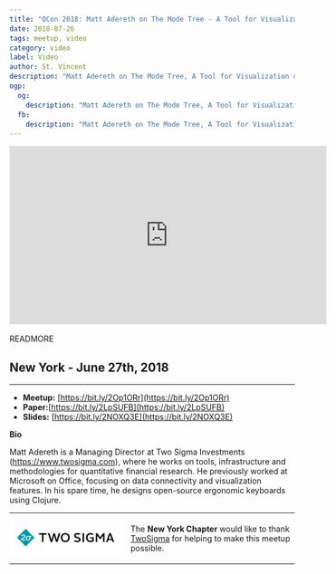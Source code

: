 ```yaml
---
title: "QCon 2018: Matt Adereth on The Mode Tree - A Tool for Visualization of Nonparametric Density Features"
date: 2018-07-26
tags: meetup, video
category: video
label: Video
author: St. Vincent
description: "Matt Adereth on The Mode Tree, A Tool for Visualization of Nonparametric Density Features"
ogp:
  og:
    description: "Matt Adereth on The Mode Tree, A Tool for Visualization of Nonparametric Density Features"
  fb:
    description: "Matt Adereth on The Mode Tree, A Tool for Visualization of Nonparametric Density Features"
---
```


<iframe class="video" width="560" height="315" src="https://www.youtube.com/embed/ILi9DHtXC1M" frameborder="0" allowfullscreen></iframe>

READMORE

## New York - June 27th, 2018

****

* **Meetup:** [https://bit.ly/2Op1ORr](https://bit.ly/2Op1ORr)
* **Paper:**[https://bit.ly/2LpSUFB](https://bit.ly/2LpSUFB)
* **Slides:** [https://bit.ly/2NOXQ3E](https://bit.ly/2NOXQ3E)

**Bio**

Matt Adereth is a Managing Director at Two Sigma Investments (https://www.twosigma.com), where he works on tools, infrastructure and methodologies for quantitative financial research. He previously worked at Microsoft on Office, focusing on data connectivity and visualization features. In his spare time, he designs open-source ergonomic keyboards using Clojure.

---

<p style="display: flex; flex-direction: row; justify-content: center; align-items: center;">
  <a href="https://www.twosigma.com/"><img src="/images/TwoSigma_RGB.jpg" alt="TwoSigma" title="TwoSigma - Platinum Sponsor of Papers We Love NYC" style="width: 200px; margin: 0 1em 0 0;"></a> <span style="flex: 1;">The <strong>New York Chapter</strong> would like to thank <a href="https://www.twosigma.com">TwoSigma</a> for helping to make this meetup possible.</span>
</p>

---
